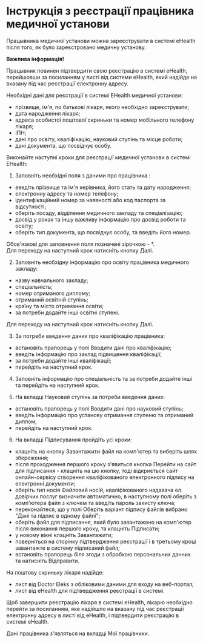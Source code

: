 # Інструкція з реєстрації працівника медичної установи

Працывника медичної установи можна зареєструвати в системі eHealth після того, як було зареєстровано медичну установу.    

**Важлива інформація!**   

Працывник повинен підтвердити свою реєстрацію в системі eHealth, перейшовши за посиланням у листі від системи eHealth, який надійде на вказану під час реєстрації електронну адресу.  

Необхідні дані для реєстрації в системі EHealth медичної установи:   
- прізвище, ім'я, по батькові лікаря, якого необхідно зареєструвати;
- дата народження лікаря;
- адреса особистої поштової скриньки та номер мобільного телефону лікаря;
- ІПН;
- дані про освіту, кваліфікацію, науковий ступінь та місце роботи;
- дані документа, що посвідчує особу.    

Виконайте наступні кроки для реєстрації медичної установи в системі EHealth:   

1. Заповніть необхідні поля з даними про працівника :

- введіть прізвище та ім'я керівника, його стать та дату народження; 
- електронну адресу та номер телефону;
- ідентифікаційний номер за наявності або код паспорта за відсутності;
- оберіть посаду, відділення медичного закладу та спеціалізацію;
- досвід у роках та іншу важливу інформацію про  досвід роботи та освіту;
- оберіть тип документа, що посвідчує особу, та введіть його номер.   

Обов'язкові для заповнення поля позначені зірочкою - *.   
Для переходу на наступний крок натисніть кнопку Далі.

2. Заповніть необхідну інформацію про освіту працівника медичного закладу:

- назву навчального закладу;
- спеціальність;
- номер отриманого диплому;
- отриманий освітній ступінь;
- країну та місто отримання освіти;
- за потреби додайте інші освітні ступені.   

Для переходу на наступний крок натисніть кнопку Далі.

3. За потреби введення даних про кваліфікацію працівника:

- встановіть прапорець у полі Вводити дані про кваліфікацію;
- введіть інформацію про заклад підвищення кваліфікації;
- за потреби додайте інші кваліфікації;
- перейдіть на наступний крок.

4. Заповніть інформацію про спеціальність та за потреби додайте інші та перейдіть на наступний крок.

5. На вкладці Науковий ступінь за потреби введення даних:

- встановіть прапорець у полі Вводити дані про науковий ступінь;
- введіть інформацію про установу отримання ступеню та отриманий диплом;
- перейдіть на наступний крок.

6. На вкладці Підписування пройдіть усі кроки:
- клацніть на кнопку Завантажити файл на комп'ютер та виберіть шлях збереження;
- після проходження першого кроку з'явиться кнопка Перейти на сайт для підписання - клацніть на цю кнопку, тоді відкриється сайт онлайн-сервісу створення кваліфікованого електронного підпису на електронні документи;
- оберіть тип носія Файловий носій, кваліфікованого надавача ел. довірчих послуг визначити автоматично, в наступному полі оберіть з комп'ютера файл з ключем та введіть пароль захисту ключа;
- переконайтеся, що у полі Оберіть варіант підпису файлів вибрано "Дані та підпис в одному файлі";
- оберіть файл для підписання, який було завантажено на комп'ютер після виконання першого кроку, та клацніть Підписати;
- у новому вікні клацніть Завантажити;
- поверніться на сторінку підтвердження реєстрації і в третьому кроці завантажте в систему підписаний файл;
- встановіть прапорець біля згоди з обробкою персональних данних та натисніть Відправити.   

На поштову скриньку лікаря надійде:

- лист від Doctor Eleks з обліковими даними для входу на веб-портал;
- лист від eHealth для підтвердження реєстрації в системі.   

Щоб завершити реєстрацію лікаря в системі eHealth, лікарю необхідно перейти за посиланням, яке надійшло на вказану під час реєстрації електронну адресу в листі від eHealth, і підтвердити реєстрацію в системі eHealth.

Дані працівника з'являться на вкладці Мої працівники.